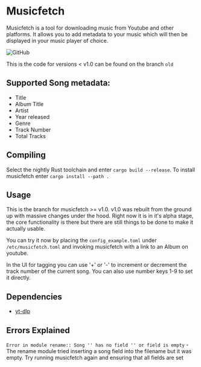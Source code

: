 # Musicfetch
Musicfetch is a tool for downloading music from Youtube and other platforms. It allows you to add metadata to your music which will then be displayed in your music player of choice. 

![GitHub](https://img.shields.io/github/license/FriederHannenheim/Musicfetch?logo=gnu)

This is the code for versions < v1.0 can be found on the branch `old`

## Supported Song metadata:
- Title
- Album Title
- Artist
- Year released
- Genre
- Track Number
- Total Tracks

## Compiling
Select the nightly Rust toolchain and enter `cargo build --release`. To install musicfetch enter `cargo install --path .`

## Usage
This is the branch for musicfetch >= v1.0. v1.0 was rebuilt from the ground up with massive changes under the hood. Right now it is in it's alpha stage, the core functionality is there but there are still things to be done to make it actually usable.

You can try it now by placing the `config_example.toml` under `/etc/musicfetch.toml` and invoking musicfetch with a link to an Album on youtube.

In the UI for tagging you can use '+' or '-' to increment or decrement the track number of the current song. You can also use number keys 1-9 to set it directly.

## Dependencies
- [yt-dlp](https://github.com/yt-dlp/yt-dlp)

## Errors Explained
`Error in module rename:: Song '' has no field '' or field is empty` - The rename module tried inserting a song field into the filename but it was empty. Try running musicfetch again and ensuring that all fields are set